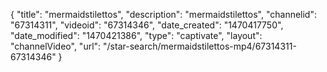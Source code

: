 {
    "title": "mermaidstilettos",
    "description": "mermaidstilettos",
    "channelid": "67314311",
    "videoid": "67314346",
    "date_created": "1470417750",
    "date_modified": "1470421386",
    "type": "captivate",
    "layout": "channelVideo",
    "url": "\/star-search\/mermaidstilettos-mp4\/67314311-67314346"
}